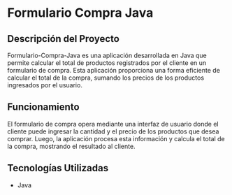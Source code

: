 
# Formulario Compra Java

## Descripción del Proyecto
Formulario-Compra-Java es una aplicación desarrollada en Java que permite calcular el total de productos registrados por el cliente en un formulario de compra. Esta aplicación proporciona una forma eficiente de calcular el total de la compra, sumando los precios de los productos ingresados por el usuario. 

## Funcionamiento
El formulario de compra opera mediante una interfaz de usuario donde el cliente puede ingresar la cantidad y el precio de los productos que desea comprar. Luego, la aplicación procesa esta información y calcula el total de la compra, mostrando el resultado al cliente.

## Tecnologías Utilizadas
- Java
